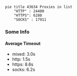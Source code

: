 
```mermaid
pie title 43634 Proxies in list
    "HTTP" : 24400
    "HTTPS": 6280
    "SOCKS" : 17911
```

### Some Info
#### Average Timeout

- mixed: 3.0s
- http: 1.5s
- https: 8.6s
- socks: 6.2s
